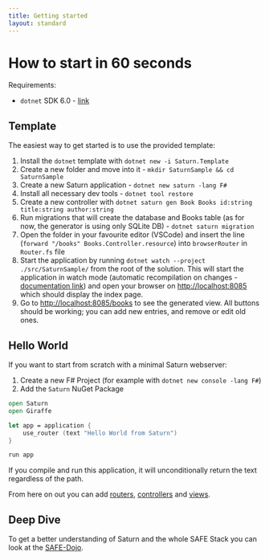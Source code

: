 ```yaml
---
title: Getting started
layout: standard
---
```


# How to start in 60 seconds

Requirements:

* `dotnet` SDK 6.0 - [link](https://dotnet.microsoft.com/download/dotnet-core/6.0)

## Template

The easiest way to get started is to use the provided template:

1. Install the `dotnet` template with `dotnet new -i Saturn.Template`
2. Create a new folder and move into it - `mkdir SaturnSample && cd SaturnSample`
3. Create a new Saturn application - `dotnet new saturn -lang F#`
4. Install all necessary dev tools - `dotnet tool restore`
6. Create a new controller with `dotnet saturn gen Book Books id:string title:string author:string`
7. Run migrations that will create the database and Books table (as for now, the generator is using only SQLite DB) - `dotnet saturn migration`
8. Open the folder in your favourite editor (VSCode) and insert the line (`forward "/books" Books.Controller.resource`) into `browserRouter` in `Router.fs` file
9. Start the application by running `dotnet watch --project ./src/SaturnSample/` from the root of the solution. This will start the application in watch mode (automatic recompilation on changes - [documentation link](https://docs.microsoft.com/en-us/dotnet/core/tools/dotnet-watch)) and open your browser on [http://localhost:8085](http://localhost:8085) which should display the index page.
10. Go to [http://localhost:8085/books](http://localhost:8085/books) to see the generated view. All buttons should be working; you can add new entries, and remove or edit old ones.


## Hello World

If you want to start from scratch with a minimal Saturn webserver:

1. Create a new F# Project (for example with `dotnet new console -lang F#`)
2. Add the `Saturn` NuGet Package

```fsharp
open Saturn
open Giraffe

let app = application {
    use_router (text "Hello World from Saturn")
}

run app
```

If you compile and run this application, it will unconditionally return the text regardless of the path.

From here on out you can add [routers](../explanations/routing.html), [controllers](../explanations/controller.html) and [views](../explanations/view.html).

## Deep Dive

To get a better understanding of Saturn and the whole SAFE Stack you can look at the [SAFE-Dojo](https://github.com/CompositionalIT/SAFE-Dojo).

